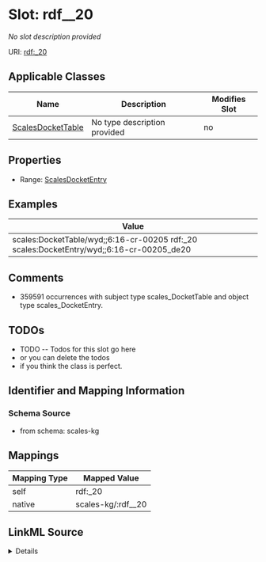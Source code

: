 

# Slot: rdf__20


_No slot description provided_





URI: [rdf:_20](http://www.w3.org/1999/02/22-rdf-syntax-ns#_20)



<!-- no inheritance hierarchy -->





## Applicable Classes

| Name | Description | Modifies Slot |
| --- | --- | --- |
| [ScalesDocketTable](../classes/ScalesDocketTable.md) | No type description provided |  no  |







## Properties

* Range: [ScalesDocketEntry](../classes/ScalesDocketEntry.md)






## Examples

| Value |
| --- |
| scales:DocketTable/wyd;;6:16-cr-00205 rdf:_20 scales:DocketEntry/wyd;;6:16-cr-00205_de20 |

## Comments

* 359591 occurrences with subject type scales_DocketTable and object type scales_DocketEntry.

## TODOs

* TODO -- Todos for this slot go here
* or you can delete the todos
* if you think the class is perfect.

## Identifier and Mapping Information







### Schema Source


* from schema: scales-kg




## Mappings

| Mapping Type | Mapped Value |
| ---  | ---  |
| self | rdf:_20 |
| native | scales-kg/:rdf__20 |




## LinkML Source

<details>
```yaml
name: rdf__20
description: No slot description provided
todos:
- TODO -- Todos for this slot go here
- or you can delete the todos
- if you think the class is perfect.
comments:
- 359591 occurrences with subject type scales_DocketTable and object type scales_DocketEntry.
examples:
- value: scales:DocketTable/wyd;;6:16-cr-00205 rdf:_20 scales:DocketEntry/wyd;;6:16-cr-00205_de20
from_schema: scales-kg
rank: 1000
slot_uri: rdf:_20
alias: rdf__20
domain_of:
- scales_DocketTable
range: scales_DocketEntry

```
</details>